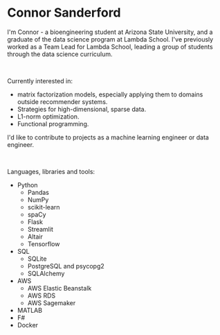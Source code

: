 # Connor Sanderford
I'm Connor - a bioengineering student at Arizona State University, and a graduate of the data science program at Lambda School. I've previously worked as a Team Lead for Lambda School, leading a group of students through the data science curriculum.

<br />

Currently interested in: 
- matrix factorization models, especially applying them to domains outside recommender systems.
- Strategies for high-dimensional, sparse data.
- L1-norm optimization.
- Functional programming.

I'd like to contribute to projects as a machine learning engineer or data engineer.

<br />

Languages, libraries and tools:
- Python
    - Pandas
    - NumPy
    - scikit-learn
    - spaCy
    - Flask
    - Streamlit
    - Altair
    - Tensorflow
- SQL
    - SQLite
    - PostgreSQL and psycopg2
    - SQLAlchemy
- AWS
    - AWS Elastic Beanstalk
    - AWS RDS
    - AWS Sagemaker
- MATLAB
- F#
- Docker

<!--
 - current contribution interests
 - current role at ASU
 - interest in matrix factorization

 - skills and tools
 - blogposts
 - deployed projects

 - contact info
-->
